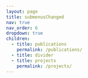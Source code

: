 ```yaml
---
layout: page
title: submenusChanged
nav: true
nav_order: 6
dropdown: true
children:
  - title: publications
    permalink: /publications/
  - title: divider
  - title: projects
    permalink: /projects/
---
```

